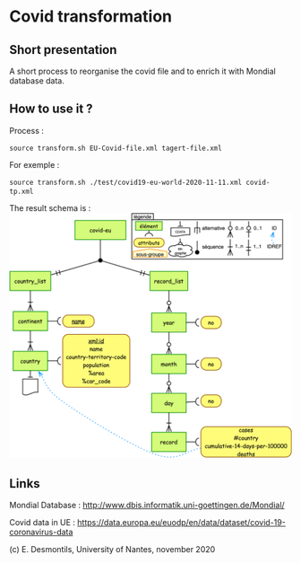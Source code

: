# Covid transformation

## Short presentation

A short process to reorganise the covid file and to enrich it with Mondial database data.


## How to use it ?

Process :
```
source transform.sh EU-Covid-file.xml tagert-file.xml
```

For exemple :

```
source transform.sh ./test/covid19-eu-world-2020-11-11.xml covid-tp.xml
```

The result schema is :
![](./covid.png)

## Links

Mondial Database : http://www.dbis.informatik.uni-goettingen.de/Mondial/ 

Covid data in UE : https://data.europa.eu/euodp/en/data/dataset/covid-19-coronavirus-data

(c) E. Desmontils, University of Nantes, november 2020